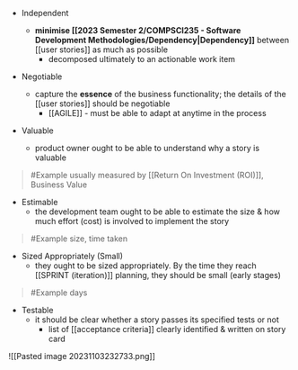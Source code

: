 - Independent
	- **minimise [[2023 Semester 2/COMPSCI235 - Software Development Methodologies/Dependency|Dependency]]** between [[user stories]] as much as possible
		- decomposed ultimately to an actionable work item

- Negotiable
	- capture the **essence** of the business functionality; the details of the [[user stories]] should be negotiable
		- [[AGILE]] - must be able to adapt at anytime in the process

- Valuable
	- product owner ought to be able to understand why a story is valuable
>	#Example 
>	usually measured by [[Return On Investment (ROI)]], Business Value


- Estimable
	- the development team ought to be able to estimate the size & how much effort (cost) is involved to implement the story
>	#Example 
>	size, time taken

- Sized Appropriately (Small)
	- they ought to be sized appropriately. By the time they reach [[SPRINT (iteration)]] planning, they should be small (early stages)
>	#Example 
>	days

- Testable
	- it should be clear whether a story passes its specified tests or not
		- list of [[acceptance criteria]] clearly identified & written on story card

![[Pasted image 20231103232733.png]]